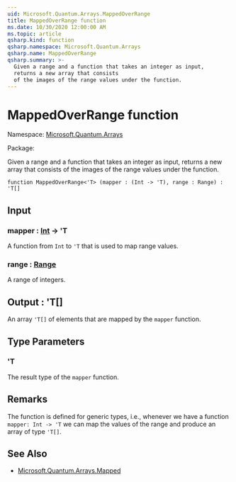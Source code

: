 ```yaml
---
uid: Microsoft.Quantum.Arrays.MappedOverRange
title: MappedOverRange function
ms.date: 10/30/2020 12:00:00 AM
ms.topic: article
qsharp.kind: function
qsharp.namespace: Microsoft.Quantum.Arrays
qsharp.name: MappedOverRange
qsharp.summary: >-
  Given a range and a function that takes an integer as input,
  returns a new array that consists
  of the images of the range values under the function.
---
```


# MappedOverRange function

Namespace: [Microsoft.Quantum.Arrays](xref:Microsoft.Quantum.Arrays)

Package: [](https://nuget.org/packages/)


Given a range and a function that takes an integer as input,returns a new array that consistsof the images of the range values under the function.

```qsharp
function MappedOverRange<'T> (mapper : (Int -> 'T), range : Range) : 'T[]
```


## Input

### mapper : [Int](xref:microsoft.quantum.lang-ref.int) -> 'T

A function from `Int` to `'T` that is used to map range values.


### range : [Range](xref:microsoft.quantum.lang-ref.range)

A range of integers.



## Output : 'T[]

An array `'T[]` of elements that are mapped by the `mapper` function.

## Type Parameters

### 'T

The result type of the `mapper` function.

## Remarks

The function is defined for generic types, i.e., whenever we havea function `mapper: Int -> 'T` we can map the valuesof the range and produce an array of type `'T[]`.

## See Also

- [Microsoft.Quantum.Arrays.Mapped](xref:Microsoft.Quantum.Arrays.Mapped)